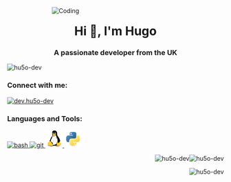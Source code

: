 <img align="right" alt="Coding" width="400" src="https://i.pinimg.com/originals/8b/35/fe/8b35fef55fba1a201c9c7a11d3ec3d64.gif">

<h1 align="center">Hi 👋, I'm Hugo</h1>
<h3 align="center">A passionate developer from the UK</h3>


<p align="left"> <img src="https://komarev.com/ghpvc/?username=hu5o-dev&label=Profile%20views&color=0e75b6&style=flat" alt="hu5o-dev" /> </p>



<h3 align="left">Connect with me:</h3>
<p align="left">
<a href="https://hugo.city" target="blank"><img align="center" src="https://raw.githubusercontent.com/rahuldkjain/github-profile-readme-generator/master/src/images/icons/Social/devto.svg" alt="dev.hu5o-dev" height="30" width="40" /></a>
</p>

<h3 align="left">Languages and Tools:</h3>
<p align="left"> <a href="https://www.gnu.org/software/bash/" target="_blank" rel="noreferrer"> <img src="https://www.vectorlogo.zone/logos/gnu_bash/gnu_bash-icon.svg" alt="bash" width="40" height="40"/> </a> <a href="https://git-scm.com/" target="_blank" rel="noreferrer"> <img src="https://www.vectorlogo.zone/logos/git-scm/git-scm-icon.svg" alt="git" width="40" height="40"/> </a> <a href="https://www.linux.org/" target="_blank" rel="noreferrer"> <img src="https://raw.githubusercontent.com/devicons/devicon/master/icons/linux/linux-original.svg" alt="linux" width="40" height="40"/> </a> <a href="https://www.python.org" target="_blank" rel="noreferrer"> <img src="https://raw.githubusercontent.com/devicons/devicon/master/icons/python/python-original.svg" alt="python" width="40" height="40"/> </a> </p>

<p><img align="right" src="https://github-readme-stats.vercel.app/api/top-langs?username=hu5o-dev&show_icons=true&locale=en&layout=compact" alt="hu5o-dev" /></p>

<p>&nbsp;<img align="right" src="https://github-readme-stats.vercel.app/api?username=hu5o-dev&show_icons=true&locale=en" alt="hu5o-dev" /></p>

<p><img align="right" src="https://github-readme-streak-stats.herokuapp.com/?user=hu5o-dev&" alt="hu5o-dev" /></p>
